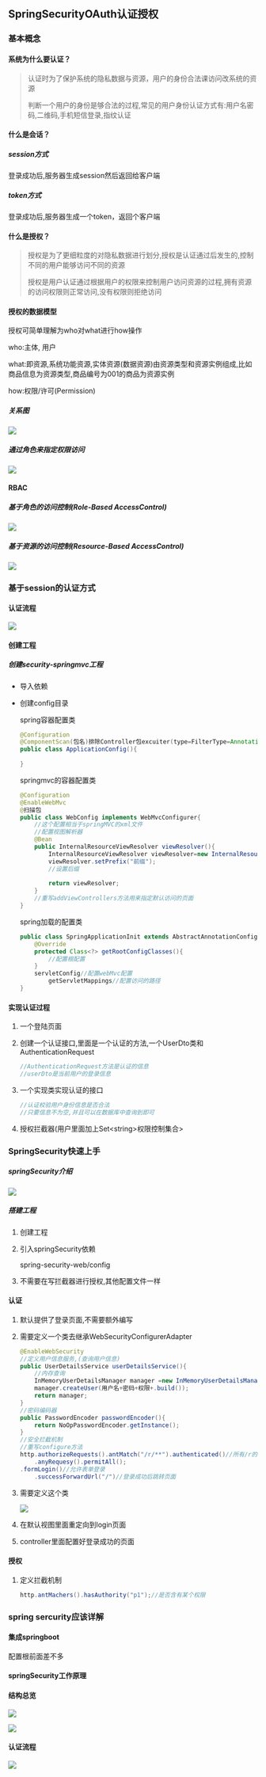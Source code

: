 ## SpringSecurityOAuth认证授权

### 基本概念

#### 系统为什么要认证？

> 认证时为了保护系统的隐私数据与资源，用户的身份合法课访问改系统的资源
>
> 判断一个用户的身份是够合法的过程,常见的用户身份认证方式有:用户名密码,二维码,手机短信登录,指纹认证

#### 什么是会话？

##### session方式

登录成功后,服务器生成session然后返回给客户端

##### token方式

登录成功后,服务器生成一个token，返回个客户端

#### 什么是授权？

> 授权是为了更细粒度的对隐私数据进行划分,授权是认证通过后发生的,控制不同的用户能够访问不同的资源
>
> 授权是用户认证通过根据用户的权限来控制用户访问资源的过程,拥有资源的访问权限则正常访问,没有权限则拒绝访问

#### 授权的数据模型

授权可简单理解为who对what进行how操作

who:主体, 用户

what:即资源,系统功能资源,实体资源(数据资源)由资源类型和资源实例组成,比如商品信息为资源类型,商品编号为001的商品为资源实例

how:权限/许可(Permission)

##### 关系图

![](pic/43.png)

##### 通过角色来指定权限访问

![](pic/44.png)

#### RBAC

##### 基于角色的访问控制(Role-Based AccessControl)

![](pic/45.png)

##### 基于资源的访问控制(Resource-Based AccessControl)

![](pic/46.png)

### 基于session的认证方式

#### 认证流程

![](pic/47.png)

#### 创建工程

##### 创建security-springmvc工程

- 导入依赖

- 创建config目录

  spring容器配置类

  ```java
  @Configuration
  @ComponentScan(包名)排除Controller包excuiter(type=FilterType=Annotation,value=Controller.class)
  public class ApplicationConfig(){
      
  }
  ```

  springmvc的容器配置类

  ```java
  @Configuration
  @EnableWebMvc
  @扫描包
  public class WebConfig implements WebMvcConfigurer{
      //这个配置相当于springMVC的xml文件
      //配置视图解析器
      @Bean
      public InternalResourceViewResolver viewResolver(){
          InternalResourceViewResolver viewResolver=new InternalResourceViewResolver();
          viewResolver.setPrefix("前缀");
          //设置后缀
          
          return viewResolver;
      }
      //重写addViewControllers方法用来指定默认访问的页面
  }
  ```

  spring加载的配置类

  ```java
  public class SpringApplicationInit extends AbstractAnnotationConfigDispatcherServletInitializer{
      @Override
      protected Class<?> getRootConfigClasses(){
          //配置根配置
      }
      servletConfig//配置webMvc配置
          getServletMappings//配置访问的路径
  }
  ```

  

#### 实现认证过程

1. 一个登陆页面

2. 创建一个认证接口,里面是一个认证的方法,一个UserDto类和AuthenticationRequest

   ```java
   //AuthenticationRequest方法是认证的信息
   //userDto是当前用户的登录信息
   ```

   

3. 一个实现类实现认证的接口

   ```java
   //认证校验用户身份信息是否合法
   //只要信息不为空,并且可以在数据库中查询到即可
   ```

4. 授权拦截器(用户里面加上Set\<string>权限控制集合>

 

### SpringSecurity快速上手

##### springSecurity介绍

![](pic/48、.png)

##### 搭建工程

1. 创建工程

2. 引入springSecurity依赖

   spring-security-web/config

3. 不需要在写拦截器进行授权,其他配置文件一样

#### 认证

1. 默认提供了登录页面,不需要额外编写

2. 需要定义一个类去继承WebSecurityConfigurerAdapter

   ```java
   @EnableWebSecurity
   //定义用户信息服务,(查询用户信息)
   public UserDetailsService userDetailsService(){
       //内存查询
       InMemoryUserDetailsManager manager =new InMemoryUserDetailsManager();
       manager.createUser(用户名+密码+权限+.build());
       return manager;
   }
   //密码编码器
   public PasswordEncoder passwordEncoder(){
       return NoOpPasswordEncoder.getInstance();
   }
   //安全拦截机制
   //重写configure方法
   http.authorizeRequests().antMatch("/r/**").authenticated()//所有/r的请求必须通过
       .anyRequesy().permitAll();
   .formLogin()//允许表单登录
       .successForwardUrl("/")//登录成功后跳转页面
   ```

3. 需要定义这个类

   ![](pic/49.png)

4. 在默认视图里面重定向到login页面

5. controller里面配置好登录成功的页面

#### 授权

1. 定义拦截机制

   ```java
   http.antMachers().hasAuthority("p1");//是否含有某个权限
   ```

   

### spring sercurity应该详解

#### 集成springboot

配置根前面差不多

#### springSecurity工作原理

#### 结构总览

![](pic/50.png)

![](pic/51.png)

#### 认证流程

![](pic/52.png)

#### 